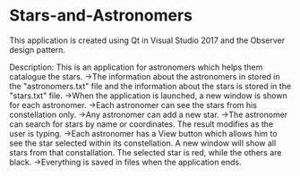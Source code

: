 # Stars-and-Astronomers

This application is created using Qt in Visual Studio 2017 and the Observer design pattern.

Description:
This is an application for astronomers which helps them catalogue the stars.
->The information about the astronomers in stored in the "astronomers.txt" file and the information about the stars is stored in the "stars.txt" file.
->When the application is launched, a new window is shown for each astronomer.
->Each astronomer can see the stars from his constellation only.
->Any astronomer can add a new star.
->The astronomer can search for stars by name or coordinates. The result modifies as the user is typing.
->Each astronomer has a View button which allows him to see the star selected within its constellation. A new window will show all stars from that constallation. The selected star is red, while the others are black.
->Everything is saved in files when the application ends.
